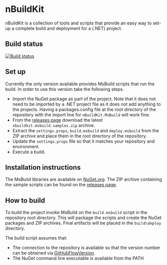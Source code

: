 # nBuildKit

nBuildKit is a collection of tools and scripts that provide an easy way to set-up a complete build and deployment for a (.NET) project.

## Build status

[![Build status](https://ci.appveyor.com/api/projects/status/yqpaush2xajbyn74)](https://ci.appveyor.com/project/pvandervelde/nbuildkit)

## Set up

Currently the only version available provides MsBuild scripts that run the build. In order to use this version take the following steps.

* Import the NuGet package as part of the project. Note that it does not need to be imported by a .NET project file as it does not add anything to the projects. Having a packages.config file at the root directory of the repository with the import line for `nBuildKit.MsBuild` will work fine.
* From the [releases page](https://github.com/pvandervelde/nBuildKit/releases) download the latest `nbuildkit.msbuild.samples.zip` archive.
* Extract the `settings.props`, `build.msbuild` and `deploy.msbuild` from the ZIP archive and place them in the root directory of the repository.
* Update the `settings.props` file so that it matches your repository and environment.
* Execute a build.

## Installation instructions

The MsBuild libraries are available on [NuGet.org](nuget.org). The ZIP archive containing the sample scripts can be found on the [releases page](https://github.com/pvandervelde/nBuildKit/releases).

## How to build

To build the project invoke MsBuild on the `build.msbuild` script in the repository root directory. This will package the scripts and create the NuGet packages and ZIP archives. Final artifacts will be placed in the `build\deploy` directory.

The build script assumes that:

* The connection to the repository is available so that the version number can be obtained via [GitHubFlowVersion](https://github.com/JakeGinnivan/GitHubFlowVersion).
* The NuGet command line executable is available from the PATH